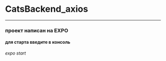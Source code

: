 # CatsBackend_axios

---

### проект написан на EXPO
#### для старта введите в консоль
_expo start_
